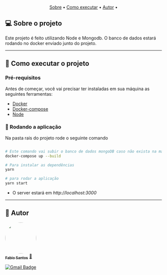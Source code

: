<p align="center">
 <a href="#-sobre-o-projeto">Sobre</a> •
 <a href="#-como-executar-o-projeto">Como executar</a> • 
 <a href="#-autor">Autor</a> • 
</p>


## 💻 Sobre o projeto

 Este projeto é feito utilizando Node e Mongodb. O banco de dados estará rodando no docker enviado junto do projeto.

---

## 🚀 Como executar o projeto

### Pré-requisitos

Antes de começar, você vai precisar ter instaladas em sua máquina as seguintes ferramentas:

- [Docker](https://www.docker.com/)
- [Docker-compose](https://docs.docker.com/compose/install/)
- [Node](https://nodejs.org/en/)


### 🎲 Rodando a aplicação
Na pasta rais do projeto rode o seguinte comando

```bash

# Este comando vai subir o banco de dados mongoDB caso não exista na máquina
docker-compose up --build

# Para instalar as dependências
yarn

# para rodar a aplicação
yarn start
```
- O server estará em *http://localhost:3000*

---

## 🦸 Autor

<a href="https://github.com/fabioprogramadorti">
 <img style="border-radius: 50%;" src="./img/fabio.jpeg" width="100px;" alt=""/>
 <br />
 <sub><b>Fabio Santos</b></sub></a> <a href="https://github.com/fabioprogramadorti" title="Rocketseat">🚀</a>
 <br />

[![Gmail Badge](https://img.shields.io/badge/-fabioprogramadorti@gmail.com-c14438?style=flat-square&logo=Gmail&logoColor=white&link=mailto:fabioprogramadorti@gmail.com)](mailto:fabioprogramadorti@gmail.com)
